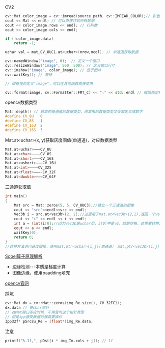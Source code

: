 CV2

```c++
cv::Mat color_image = cv::imread(source_path, cv::IMREAD_COLOR);// 彩色图片
cout << Mat << endl; // 可以直接打印所有数据
cout << color_image.rows << endl; // 行列数
cout << color_image.cols << endl; 

if (!color_image.data)
    return -1;

uchar val = mat_CV_8UC1.at<uchar>(nrow,ncol); // 单通道获取数据

cv::namedWindow("image", 0);  // 定义一个窗口
cv::resizeWindow("image", 500, 500); // 定义窗口尺寸
cv::imshow("image", color_image); // 显示图片
cv::waitKey(); // 等待

// 很奇怪的定义"image"，可以在其他函数直接使用

cv::format(image, cv::Formatter::FMT_C) << ";" << std::endl // 按照指定格式打印所有数据
```
opencv数据类型

```c++
Mat::depth() // 获取的是通道的数据类型，而常用的数据类型又会宏定义成数字
#define CV_8U   0
#define CV_8S   1
#define CV_16U  2
#define CV_16S  3
```

Mat.at\<uchar\>(x, y)获取灰度图值(单通道)，对应数据类型

```c++
Mat.at<uchar>———CV_8U
Mat.at<char>———–CV_8S
Mat.at<short>———CV_16S
Mat.at<ushort>——–CV_16U
Mat.at<int>———–CV_32S
Mat.at<float>———-CV_32F
Mat.at<double>——–CV_64F
```

三通道获取值

```c++
int main()
{
	Mat src = Mat::zeros(5, 5, CV_8UC3);//建立一个三通道的图像
	cout << "src"<<endl<<src << endl;
	Vec3b i = src.at<Vec3b>(2, 2);//这里用了mat.at<Vec3b>(2,2),返回一个Vec3b类型的数组
	cout << "i" << endl << i << endl;
	int a = (int)i[0];//因为Vec3b是uchar型，i[0]中是\0，就是空格。这里要转换为int
	cout << a << endl;
	waitKey(0);
	return 0;
}
//这种方法访问速度很慢，使用mat.ptr<uchar>(i,j)(单通道） mat.ptr<vec3b>(i,j) （3通道）会快很多
```
 [Sobel算子原理解析](https://www.bilibili.com/video/BV11341127pe/?spm_id_from=333.337.search-card.all.click&vd_source=c8569a8ede793684fdee2d887f232dd6)

- 边缘检测---本质是梯度计算
- 图像边缘，使用paadding填充

[opencv官网](https://docs.opencv.org/4.x/d6/dd1/tutorial_univ_intrin.html)

踩坑

```c++
cv::Mat dx = cv::Mat::zeros(img_Re.size(), CV_32FC1);
dx.data // 是char指针
// 在Mat接口答应时候，不用管内这个指针类型
// 但是ipp接受数据时候需要操作
Ipp32f* pSrc8u_Re = (float*)img_Re.data;
```
注意

```c++
printf("%.1f,", pDst[i * img_Im.cols + j]); // 1f
```
